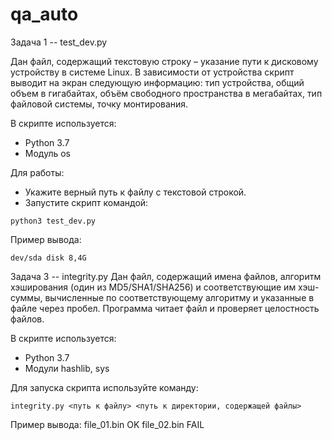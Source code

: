 # qa_auto
Задача 1 -- test_dev.py

Дан файл, содержащий текстовую строку – указание пути к дисковому устройству в системе
Linux. В зависимости от устройства скрипт выводит на экран следующую информацию: 
тип устройства, общий объем в гигабайтах, объём свободного пространства в мегабайтах,
тип файловой системы, точку монтирования.

В скрипте используется:
- Python 3.7
- Модуль os

Для работы:
- Укажите верный путь к файлу с текстовой строкой.
- Запустите скрипт командой:
```
python3 test_dev.py
```
Пример вывода:
```
dev/sda disk 8,4G
```


Задача 3 -- integrity.py
Дан файл, содержащий имена файлов, алгоритм хэширования (один из MD5/SHA1/SHA256) и
соответствующие им хэш-суммы, вычисленные по соответствующему алгоритму и указанные в
файле через пробел. Программа читает файл и проверяет целостность файлов.

В скрипте используется:
- Python 3.7
- Модули hashlib, sys

Для запуска скрипта используйте команду:
```
integrity.py <путь к файлу> <путь к директории, содержащей файлы>
```
Пример вывода:
file_01.bin OK
file_02.bin FAIL
